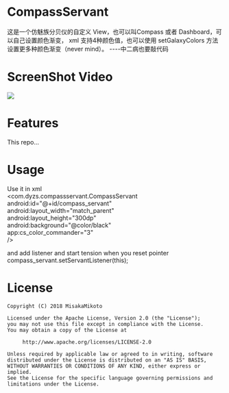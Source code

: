 # CompassServant
这是一个仿魅族分贝仪的自定义 View，也可以叫Compass 或者 Dashboard，可以自己设置颜色渐变，
xml 支持4种颜色值，也可以使用 setGalaxyColors 方法设置更多种颜色渐变（never mind）。
                                                              ----中二病也要敲代码

# ScreenShot Video
![](https://github.com/dyzs/CompassServant/blob/master/video/compass_servant.gif)

# Features
This repo...

# Usage
Use it in xml  
    <com.dyzs.compassservant.CompassServant  
            android:id="@+id/compass_servant"  
            android:layout_width="match_parent"  
            android:layout_height="300dp"  
            android:background="@color/black"  
            app:cs_color_commander="3"  
            />

and add listener and start tension when you reset pointer   
    compass_servant.setServantListener(this);


# License

    Copyright (C) 2018 MisakaMikoto

    Licensed under the Apache License, Version 2.0 (the "License");
    you may not use this file except in compliance with the License.
    You may obtain a copy of the License at

         http://www.apache.org/licenses/LICENSE-2.0

    Unless required by applicable law or agreed to in writing, software
    distributed under the License is distributed on an "AS IS" BASIS,
    WITHOUT WARRANTIES OR CONDITIONS OF ANY KIND, either express or implied.
    See the License for the specific language governing permissions and
    limitations under the License.
